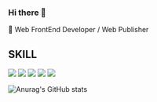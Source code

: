 ### Hi there 👋

🌱 Web FrontEnd Developer / Web Publisher 

## SKILL
<img src="https://img.shields.io/badge/html5-E34F26?style=flat-square&logo=html5&logoColor=FFF"> <img src="https://img.shields.io/badge/css3-1572B6?style=flat-square&logo=css3&logoColor=fff"> <img src="https://img.shields.io/badge/javascript-191A1B?style=flat-square&logo=javascript&logoColor=F7DF1E"> <img src="https://img.shields.io/badge/React-191A1B?style=flat-square&logo=react&logoColor=61DAFB"> <img src="https://img.shields.io/badge/typescript-3178C6?style=flat-square&logo=typescript&logoColor=fff">

<!--
- 🔭 I’m currently working on ...
- 🌱 I’m currently learning ...
- 👯 I’m looking to collaborate on ...
- 🤔 I’m looking for help with ...
- 💬 Ask me about ...
- 📫 How to reach me: ...
- 😄 Pronouns: ...
- ⚡ Fun fact: ...
-->
![Anurag's GitHub stats](https://github-readme-stats.vercel.app/api?username=smilk5u&show_icons=true&theme=radical)
